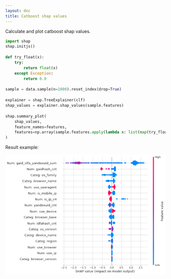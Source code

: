 ```yaml
---
layout: doc
title: Catboost shap values
---
```


Calculate and plot catboost shap values.

```python
import shap
shap.initjs()

def try_float(x):
    try:
        return float(x)
    except Exception:
        return 0.0

sample = data.sample(n=1000).reset_index(drop=True)

explainer = shap.TreeExplainer(clf)
shap_values = explainer.shap_values(sample.features)

shap.summary_plot(
    shap_values,
    feature_names=features,
    features=np.array(sample.features.apply(lambda x: list(map(try_float, x))).to_list()),
)
```

Result example:

![](/assets/images/catboost_shap.png)
